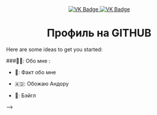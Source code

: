<div id="badges" align="center">
  <a href ="https://web.telegram.org/a/#-1001949831735">
  <img src="https://img.shields.io/badge/VK-blue?-style=for-tthe-badge&logo=VK&logoColor=white" alt="VK Badge"/>
  </a>
  <a href ="https://mail.google.com/mail/u/0/#inbox">
  <img src="https://img.shields.io/badge/EMAIL-red?-style=for-tthe-Gmail&logo=VK&logoColor=white" alt="VK Badge"/>
  </a>
</div>

<div id="viewprof" align="center">
  <img src="https://komarev.com/ghpvc/?username=StudUse&style=flat-square&coloe=blue" alt=""/>
</div>

<div id="heythere" align="center">
  <h1> Профиль на GITHUB</h1>
</div>
Here are some ideas to get you started:

###👨‍💻: Обо мне :

- 🎱: Факт обо мне
  
- 🇦🇩: Обожаю Андору
  
- 🥯: Бэйгл

-->

